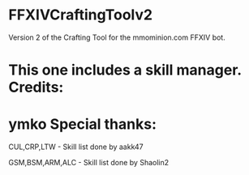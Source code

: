 FFXIVCraftingToolv2
==========
Version 2 of the Crafting Tool for the mmominion.com FFXIV bot.

This one includes a skill manager.
Credits:
==========
ymko
Special thanks:
==========
CUL,CRP,LTW - Skill list done by aakk47

GSM,BSM,ARM,ALC - Skill list done by Shaolin2
